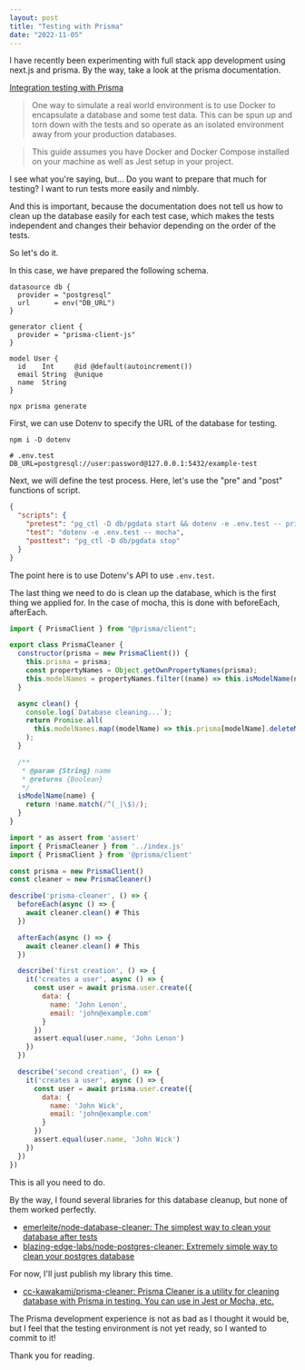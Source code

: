 ```yaml
---
layout: post
title: "Testing with Prisma"
date: "2022-11-05"
---
```


I have recently been experimenting with full stack app development using next.js and prisma. By the way, take a look at the prisma documentation.

[Integration testing with Prisma](https://www.prisma.io/docs/guides/testing/integration-testing)

> One way to simulate a real world environment is to use Docker to encapsulate a database and some test data. This can be spun up and torn down with the tests and so operate as an isolated environment away from your production databases.

> This guide assumes you have Docker and Docker Compose installed on your machine as well as Jest setup in your project.

I see what you're saying, but... Do you want to prepare that much for testing? I want to run tests more easily and nimbly.

And this is important, because the documentation does not tell us how to clean up the database easily for each test case, which makes the tests independent and changes their behavior depending on the order of the tests.

So let's do it.

In this case, we have prepared the following schema.

```prisma
datasource db {
  provider = "postgresql"
  url      = env("DB_URL")
}

generator client {
  provider = "prisma-client-js"
}

model User {
  id    Int     @id @default(autoincrement())
  email String  @unique
  name  String
}
```

```
npx prisma generate
```

First, we can use Dotenv to specify the URL of the database for testing.

```
npm i -D dotenv
```

```
# .env.test
DB_URL=postgresql://user:password@127.0.0.1:5432/example-test
```

Next, we will define the test process. Here, let's use the "pre" and "post" functions of script.

```json
{
  "scripts": {
    "pretest": "pg_ctl -D db/pgdata start && dotenv -e .env.test -- prisma migrate dev",
    "test": "dotenv -e .env.test -- mocha",
    "posttest": "pg_ctl -D db/pgdata stop"
  }
}
```

The point here is to use Dotenv's API to use `.env.test`.

The last thing we need to do is clean up the database, which is the first thing we applied for. In the case of mocha, this is done with beforeEach, afterEach.

```javascript
import { PrismaClient } from "@prisma/client";

export class PrismaCleaner {
  constructor(prisma = new PrismaClient()) {
    this.prisma = prisma;
    const propertyNames = Object.getOwnPropertyNames(prisma);
    this.modelNames = propertyNames.filter((name) => this.isModelName(name));
  }

  async clean() {
    console.log(`Database cleaning...`);
    return Promise.all(
      this.modelNames.map((modelName) => this.prisma[modelName].deleteMany())
    );
  }

  /**
   * @param {String} name
   * @returns {Boolean}
   */
  isModelName(name) {
    return !name.match(/^(_|\$)/);
  }
}
```

```javascript
import * as assert from 'assert'
import { PrismaCleaner } from '../index.js'
import { PrismaClient } from '@prisma/client'

const prisma = new PrismaClient()
const cleaner = new PrismaCleaner()

describe('prisma-cleaner', () => {
  beforeEach(async () => {
    await cleaner.clean() # This
  })

  afterEach(async () => {
    await cleaner.clean() # This
  })

  describe('first creation', () => {
    it('creates a user', async () => {
      const user = await prisma.user.create({
        data: {
          name: 'John Lenon',
          email: 'john@example.com'
        }
      })
      assert.equal(user.name, 'John Lenon')
    })
  })

  describe('second creation', () => {
    it('creates a user', async () => {
      const user = await prisma.user.create({
        data: {
          name: 'John Wick',
          email: 'john@example.com'
        }
      })
      assert.equal(user.name, 'John Wick')
    })
  })
})
```

This is all you need to do.

By the way, I found several libraries for this database cleanup, but none of them worked perfectly.

- [emerleite/node-database-cleaner: The simplest way to clean your database after tests](https://github.com/emerleite/node-database-cleaner)
- [blazing-edge-labs/node-postgres-cleaner: Extremely simple way to clean your postgres database](https://github.com/blazing-edge-labs/node-postgres-cleaner)

For now, I'll just publish my library this time.

- [cc-kawakami/prisma-cleaner: Prisma Cleaner is a utility for cleaning database with Prisma in testing. You can use in Jest or Mocha, etc.](https://github.com/cc-kawakami/prisma-cleaner)

The Prisma development experience is not as bad as I thought it would be, but I feel that the testing environment is not yet ready, so I wanted to commit to it!

Thank you for reading.
